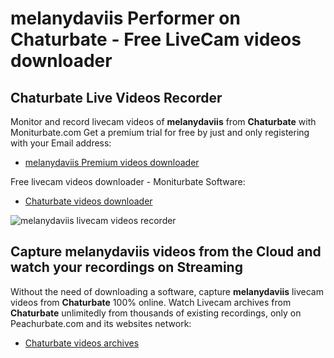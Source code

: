 # melanydaviis Performer on Chaturbate - Free LiveCam videos downloader

## Chaturbate Live Videos Recorder

Monitor and record livecam videos of **melanydaviis** from **Chaturbate** with Moniturbate.com
Get a premium trial for free by just and only registering with your Email address:
* [melanydaviis Premium videos downloader](https://moniturbate.com/request-demo-licence-key.html)

Free livecam videos downloader - Moniturbate Software:
* [Chaturbate videos downloader](https://moniturbate.com/moniturbate-download-software.html)

![melanydaviis livecam videos recorder](https://peachurnet.com/templates/moniturbate-software.png)


## Capture melanydaviis videos from the Cloud and watch your recordings on Streaming

Without the need of downloading a software, capture **melanydaviis** livecam videos from **Chaturbate** 100% online.
Watch Livecam archives from **Chaturbate** unlimitedly from thousands of existing recordings, only on Peachurbate.com and its websites network:
* [Chaturbate videos archives](https://peachurnet.com/)